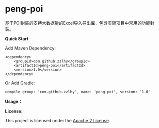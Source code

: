 # peng-poi

基于POI封装的支持大数据量的Excel导入导出库，包含实际项目中常用的功能封装。

**Quick Start**

Add Maven Dependency:

```
<dependency>
    <groupId>com.github.zzlhy</groupId>
    <artifactId>peng-poi</artifactId>
    <version>1.0</version>
</dependency>

```
Or Add Gradle:

```
compile group: 'com.github.zzlhy', name: 'peng-poi', version: '1.0'
```

**Usage：**

**License:**

This project is licensed under the [Apache 2 License](http://www.apache.org/licenses/LICENSE-2.0).



